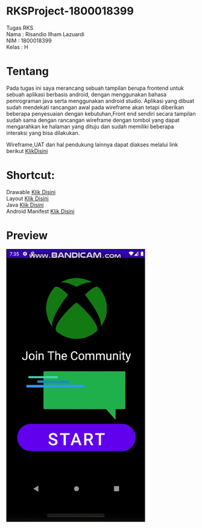 # RKSProject-1800018399

Tugas RKS<br>
Nama : Risandio Ilham Lazuardi<br>
NIM : 1800018399<br>
Kelas : H<br>

# Tentang 

<p>Pada tugas ini saya merancang sebuah tampilan berupa frontend untuk sebuah aplikasi berbasis android, dengan menggunakan bahasa pemrograman java serta menggunakan android studio. Aplikasi yang dibuat sudah mendekati rancangan awal pada wireframe akan tetapi diberikan beberapa penyesuaian dengan kebutuhan,Front end sendiri secara tampilan sudah sama dengan rancangan wireframe dengan tombol yang dapat mengarahkan ke halaman yang dituju dan sudah memiliki beberapa interaksi yang bisa dilakukan.<p>
  
Wireframe,UAT dan hal pendukung lainnya dapat diakses melalui link berikut [KlikDisini](https://drive.google.com/drive/folders/1R0JmIGe5AGHQP46bPfxoFgifV8cyCJ_V?usp=sharing)

# Shortcut:

Drawable [Klik Disini](https://github.com/Dia-Dio/RKSProject-1800018399/tree/main/app/src/main/res/drawable) <br>
Layout [Klik Disini](https://github.com/Dia-Dio/RKSProject-1800018399/tree/main/app/src/main/res/layout)<br>
Java [Klik Disini](https://github.com/Dia-Dio/RKSProject-1800018399/tree/main/app/src/main/java/com/example/rks)<br>
Android Manifest [Klik Disini](https://github.com/Dia-Dio/RKSProject-1800018399/tree/main/app/src/main)<br>

# Preview
![Alt text](https://github.com/Dia-Dio/RKSProject-1800018399/blob/main/ezgif.com-gif-maker.gif)




